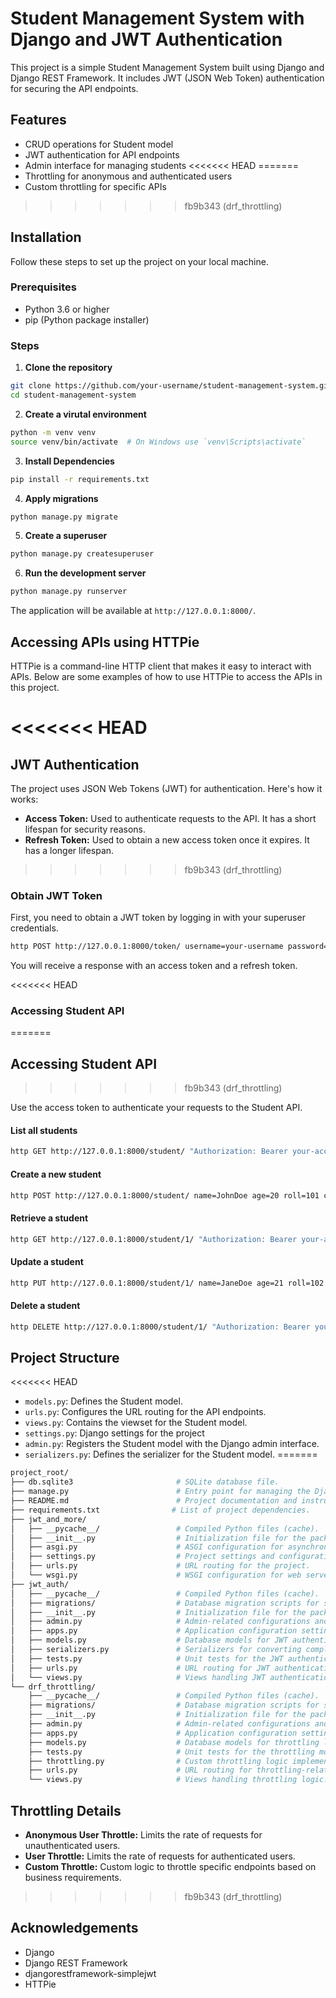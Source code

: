 # Student Management System with Django and JWT Authentication

This project is a simple Student Management System built using Django and Django REST Framework. It includes JWT (JSON Web Token) authentication for securing the API endpoints.

## Features

- CRUD operations for Student model
- JWT authentication for API endpoints
- Admin interface for managing students
<<<<<<< HEAD
=======
- Throttling for anonymous and authenticated users
- Custom throttling for specific APIs
>>>>>>> fb9b343 (drf_throttling)

## Installation

Follow these steps to set up the project on your local machine.

### Prerequisites

- Python 3.6 or higher
- pip (Python package installer)

### Steps

1. **Clone the repository**

```bash
git clone https://github.com/your-username/student-management-system.git
cd student-management-system
```

2. **Create a virutal environment**

```bash
python -m venv venv
source venv/bin/activate  # On Windows use `venv\Scripts\activate`
```

3. **Install Dependencies**

```bash
pip install -r requirements.txt
```

4. **Apply migrations**

```bash
python manage.py migrate
```

5. **Create a superuser**

```bash
python manage.py createsuperuser
```

6. **Run the development server**

```bash
python manage.py runserver
```

The application will be available at `http://127.0.0.1:8000/`.

## Accessing APIs using HTTPie

HTTPie is a command-line HTTP client that makes it easy to interact with APIs. Below are some examples of how to use HTTPie to access the APIs in this project.

<<<<<<< HEAD
=======
## JWT Authentication

The project uses JSON Web Tokens (JWT) for authentication. Here's how it works:
- **Access Token:** Used to authenticate requests to the API. It has a short lifespan for security reasons.
- **Refresh Token:** Used to obtain a new access token once it expires. It has a longer lifespan.

>>>>>>> fb9b343 (drf_throttling)
### Obtain JWT Token

First, you need to obtain a JWT token by logging in with your superuser credentials.

```bash
http POST http://127.0.0.1:8000/token/ username=your-username password=your-password
```

You will receive a response with an access token and a refresh token.

<<<<<<< HEAD
### Accessing Student API
=======
## Accessing Student API
>>>>>>> fb9b343 (drf_throttling)

Use the access token to authenticate your requests to the Student API.

#### List all students

```bash
http GET http://127.0.0.1:8000/student/ "Authorization: Bearer your-access-token"
```

#### Create a new student

```bash
http POST http://127.0.0.1:8000/student/ name=JohnDoe age=20 roll=101 city=NewYork "Authorization: Bearer your-access-token"
```

#### Retrieve a student

```bash
http GET http://127.0.0.1:8000/student/1/ "Authorization: Bearer your-access-token"
```

#### Update a student

```bash
http PUT http://127.0.0.1:8000/student/1/ name=JaneDoe age=21 roll=102 city=LosAngeles "Authorization: Bearer your-access-token"
```

#### Delete a student

```bash
http DELETE http://127.0.0.1:8000/student/1/ "Authorization: Bearer your-access-token"
```

## Project Structure

<<<<<<< HEAD
- `models.py`: Defines the Student model.
- `urls.py`: Configures the URL routing for the API endpoints.
- `views.py`: Contains the viewset for the Student model.
- `settings.py`: Django settings for the project
- `admin.py`: Registers the Student model with the Django admin interface.
- `serializers.py`: Defines the serializer for the Student model.
=======
```bash
project_root/
├── db.sqlite3                       # SQLite database file.
├── manage.py                        # Entry point for managing the Django project.
├── README.md                        # Project documentation and instructions.
├── requirements.txt                # List of project dependencies.
├── jwt_and_more/
│   ├── __pycache__/                 # Compiled Python files (cache).
│   ├── __init__.py                  # Initialization file for the package.
│   ├── asgi.py                      # ASGI configuration for asynchronous applications.
│   ├── settings.py                  # Project settings and configurations.
│   ├── urls.py                      # URL routing for the project.
│   └── wsgi.py                      # WSGI configuration for web server integration.
├── jwt_auth/
│   ├── __pycache__/                 # Compiled Python files (cache).
│   ├── migrations/                  # Database migration scripts for schema changes.
│   ├── __init__.py                  # Initialization file for the package.
│   ├── admin.py                     # Admin-related configurations and settings.
│   ├── apps.py                      # Application configuration settings.
│   ├── models.py                    # Database models for JWT authentication.
│   ├── serializers.py               # Serializers for converting complex data types to/from JSON.
│   ├── tests.py                     # Unit tests for the JWT authentication module.
│   ├── urls.py                      # URL routing for JWT authentication endpoints.
│   └── views.py                     # Views handling JWT authentication logic.
└── drf_throttling/
    ├── __pycache__/                 # Compiled Python files (cache).
    ├── migrations/                  # Database migration scripts for schema changes.
    ├── __init__.py                  # Initialization file for the package.
    ├── admin.py                     # Admin-related configurations and settings.
    ├── apps.py                      # Application configuration settings.
    ├── models.py                    # Database models for throttling logic.
    ├── tests.py                     # Unit tests for the throttling module.
    ├── throttling.py                # Custom throttling logic implementation.
    ├── urls.py                      # URL routing for throttling-related endpoints.
    └── views.py                     # Views handling throttling logic.
```

## Throttling Details

- **Anonymous User Throttle:** Limits the rate of requests for unauthenticated users.
- **User Throttle:** Limits the rate of requests for authenticated users.
- **Custom Throttle:** Custom logic to throttle specific endpoints based on business requirements.
>>>>>>> fb9b343 (drf_throttling)

## Acknowledgements

- Django
- Django REST Framework
- djangorestframework-simplejwt
- HTTPie